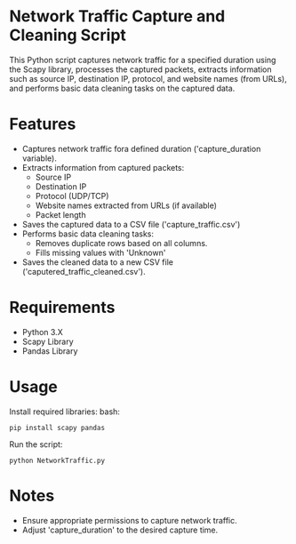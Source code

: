 # Network Traffic Capture and Cleaning Script
This Python script captures network traffic for a specified duration using the Scapy library, processes the captured packets, extracts information such as source IP, destination IP, protocol, and website names (from URLs), and performs basic data cleaning tasks on the captured data.

# Features
- Captures network traffic fora defined duration ('capture_duration variable).
- Extracts information from captured packets:
  - Source IP
  - Destination IP
  - Protocol (UDP/TCP)
  - Website names extracted from URLs (if available)
  - Packet length
- Saves the captured data to a CSV file ('capture_traffic.csv')
- Performs basic data cleaning tasks:
  - Removes duplicate rows based on all columns.
  - Fills missing values with 'Unknown'
- Saves the cleaned data to a new CSV file ('caputered_traffic_cleaned.csv').

# Requirements
- Python 3.X
- Scapy Library
- Pandas Library

# Usage
Install required libraries:
bash:
```
pip install scapy pandas
```
Run the script:
```
python NetworkTraffic.py
```
# Notes
- Ensure appropriate permissions to capture network traffic.
- Adjust 'capture_duration' to the desired capture time.
